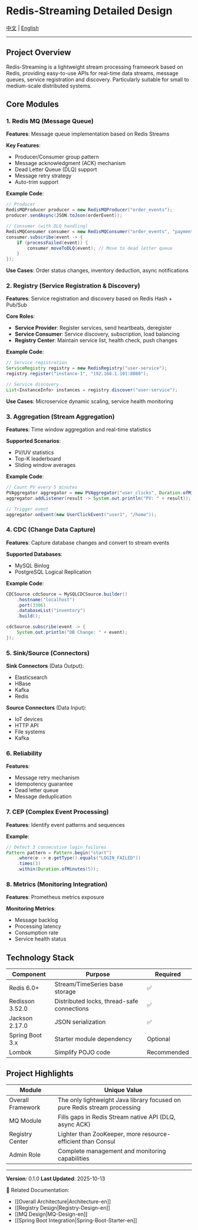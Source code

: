 # Redis-Streaming Detailed Design

[中文](Design) | [English](Design-en)

---

## Project Overview

Redis-Streaming is a lightweight stream processing framework based on Redis, providing easy-to-use APIs for real-time data streams, message queues, service registration and discovery. Particularly suitable for small to medium-scale distributed systems.

## Core Modules

### 1. Redis MQ (Message Queue)

**Features**: Message queue implementation based on Redis Streams

**Key Features**:
- Producer/Consumer group pattern
- Message acknowledgment (ACK) mechanism
- Dead Letter Queue (DLQ) support
- Message retry strategy
- Auto-trim support

**Example Code**:
```java
// Producer
RedisMQProducer producer = new RedisMQProducer("order_events");
producer.sendAsync(JSON.toJson(orderEvent));

// Consumer (with DLQ handling)
RedisMQConsumer consumer = new RedisMQConsumer("order_events", "payment_group");
consumer.subscribe(event -> {
    if (processFailed(event)) {
        consumer.moveToDLQ(event); // Move to dead letter queue
    }
});
```

**Use Cases**: Order status changes, inventory deduction, async notifications

### 2. Registry (Service Registration & Discovery)

**Features**: Service registration and discovery based on Redis Hash + Pub/Sub

**Core Roles**:
- **Service Provider**: Register services, send heartbeats, deregister
- **Service Consumer**: Service discovery, subscription, load balancing
- **Registry Center**: Maintain service list, health check, push changes

**Example Code**:
```java
// Service registration
ServiceRegistry registry = new RedisRegistry("user-service");
registry.register("instance-1", "192.168.1.101:8080");

// Service discovery
List<InstanceInfo> instances = registry.discover("user-service");
```

**Use Cases**: Microservice dynamic scaling, service health monitoring

### 3. Aggregation (Stream Aggregation)

**Features**: Time window aggregation and real-time statistics

**Supported Scenarios**:
- PV/UV statistics
- Top-K leaderboard
- Sliding window averages

**Example Code**:
```java
// Count PV every 5 minutes
PVAggregator aggregator = new PVAggregator("user_clicks", Duration.ofMinutes(5));
aggregator.addListener(result -> System.out.println("PV: " + result));

// Trigger event
aggregator.onEvent(new UserClickEvent("user1", "/home"));
```

### 4. CDC (Change Data Capture)

**Features**: Capture database changes and convert to stream events

**Supported Databases**:
- MySQL Binlog
- PostgreSQL Logical Replication

**Example Code**:
```java
CDCSource cdcSource = MySQLCDCSource.builder()
    .hostname("localhost")
    .port(3306)
    .databaseList("inventory")
    .build();

cdcSource.subscribe(event -> {
    System.out.println("DB Change: " + event);
});
```

### 5. Sink/Source (Connectors)

**Sink Connectors** (Data Output):
- Elasticsearch
- HBase
- Kafka
- Redis

**Source Connectors** (Data Input):
- IoT devices
- HTTP API
- File systems
- Kafka

### 6. Reliability

**Features**:
- Message retry mechanism
- Idempotency guarantee
- Dead letter queue
- Message deduplication

### 7. CEP (Complex Event Processing)

**Features**: Identify event patterns and sequences

**Example**:
```java
// Detect 3 consecutive login failures
Pattern pattern = Pattern.begin("start")
    .where(e -> e.getType().equals("LOGIN_FAILED"))
    .times(3)
    .within(Duration.ofMinutes(5));
```

### 8. Metrics (Monitoring Integration)

**Features**: Prometheus metrics exposure

**Monitoring Metrics**:
- Message backlog
- Processing latency
- Consumption rate
- Service health status

## Technology Stack

| Component | Purpose | Required |
|-----------|---------|----------|
| Redis 6.0+ | Stream/TimeSeries base storage | ✅ |
| Redisson 3.52.0 | Distributed locks, thread-safe connections | ✅ |
| Jackson 2.17.0 | JSON serialization | ✅ |
| Spring Boot 3.x | Starter module dependency | Optional |
| Lombok | Simplify POJO code | Recommended |

## Project Highlights

| Module | Unique Value |
|--------|--------------|
| Overall Framework | The only lightweight Java library focused on pure Redis stream processing |
| MQ Module | Fills gaps in Redis Stream native API (DLQ, async ACK) |
| Registry Center | Lighter than ZooKeeper, more resource-efficient than Consul |
| Admin Role | Complete management and monitoring capabilities |

---

**Version**: 0.1.0
**Last Updated**: 2025-10-13

🔗 Related Documentation:
- [[Overall Architecture|Architecture-en]]
- [[Registry Design|Registry-Design-en]]
- [[MQ Design|MQ-Design-en]]
- [[Spring Boot Integration|Spring-Boot-Starter-en]]
